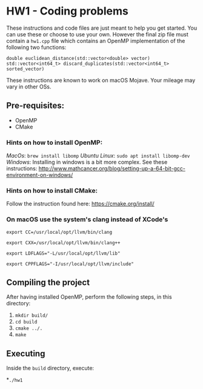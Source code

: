 # HW1 - Coding problems

These instructions and code files are just meant to help you get started. You can use these or choose to use your own.
However the final zip file must contain a `hw1.cpp` file which contains an OpenMP implementation of the following
two functions:

`double euclidean_distance(std::vector<double> vector)`
`std::vector<int64_t> discard_duplicates(std::vector<int64_t> sorted_vector)`

These instructions are known to work on macOS Mojave. Your mileage may vary in other OSs.

## Pre-requisites:

* OpenMP
* CMake

### Hints on how to install OpenMP:

*MacOs*: `brew install libomp`
*Ubuntu Linux*: `sudo apt install libomp-dev`
*Windows*: Installing in windows is a bit more complex. See these instructions: http://www.mathcancer.org/blog/setting-up-a-64-bit-gcc-environment-on-windows/

### Hints on how to install CMake:

Follow the instruction found here: https://cmake.org/install/


### On macOS use the system's clang instead of XCode's

`export CC=/usr/local/opt/llvm/bin/clang`

`export CXX=/usr/local/opt/llvm/bin/clang++`

`export LDFLAGS="-L/usr/local/opt/llvm/lib"`

`export CPPFLAGS="-I/usr/local/opt/llvm/include"`

## Compiling the project

After having installed OpenMP, perform the following steps, in this directory:

1. `mkdir build/`
2. `cd build`
3. `cmake ../.`
4. `make`

## Executing

Inside the `build` directory, execute:

*`./hw1`

